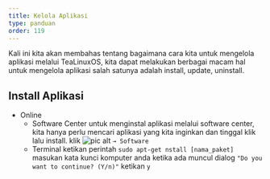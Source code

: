 ```yaml
---
title: Kelola Aplikasi
type: panduan
order: 119
---
```

Kali ini kita akan membahas tentang bagaimana cara kita untuk mengelola aplikasi melalui TeaLinuxOS, kita dapat melakukan berbagai macam hal untuk mengelola aplikasi salah satunya adalah install, update, uninstall.

## Install Aplikasi
- Online
    * Software Center
        untuk menginstal aplikasi melalui software center, kita hanya perlu mencari aplikasi yang kita inginkan dan tinggal klik lalu install.
        klik ![pic alt](path "opt title")
        `→ Software`
    * Terminal
        ketikan perintah
        `sudo apt-get nstall [nama_paket]`
        masukan kata kunci komputer anda
        ketika ada muncul dialog
        `"Do you want to continue? (Y/n)"`
        ketikan `y`
